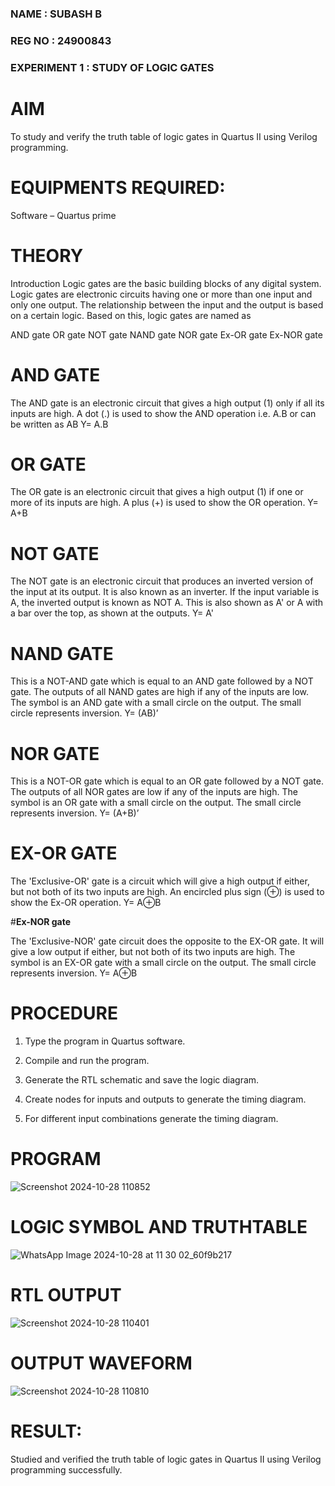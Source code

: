 ### NAME : SUBASH B
### REG NO : 24900843
### EXPERIMENT 1 : STUDY OF LOGIC GATES

# AIM

To study and verify the truth table of logic gates in Quartus II using Verilog programming.

# EQUIPMENTS REQUIRED:

Software – Quartus prime 

# THEORY

Introduction Logic gates are the basic building blocks of any digital system. Logic gates are electronic circuits having one or more than one input and only one output. The relationship between the input and the output is based on a certain logic. Based on this, logic gates are named as

AND gate OR gate NOT gate NAND gate NOR gate Ex-OR gate Ex-NOR gate

# AND GATE

The AND gate is an electronic circuit that gives a high output (1) only if all its inputs are high. A dot (.) is used to show the AND operation i.e. A.B or can be written as AB
Y= A.B

# OR GATE

The OR gate is an electronic circuit that gives a high output (1) if one or more of its inputs are high. A plus (+) is used to show the OR operation.
Y= A+B

# NOT GATE

The NOT gate is an electronic circuit that produces an inverted version of the input at its output. It is also known as an inverter. If the input variable is A, the inverted output is known as NOT A. This is also shown as A' or A with a bar over the top, as shown at the outputs.
Y= A'

# NAND GATE

This is a NOT-AND gate which is equal to an AND gate followed by a NOT gate. The outputs of all NAND gates are high if any of the inputs are low. The symbol is an AND gate with a small circle on the output. The small circle represents inversion.
Y= (AB)’

# NOR GATE

This is a NOT-OR gate which is equal to an OR gate followed by a NOT gate. The outputs of all NOR gates are low if any of the inputs are high. The symbol is an OR gate with a small circle on the output. The small circle represents inversion.
Y= (A+B)’

# EX-OR GATE

The 'Exclusive-OR' gate is a circuit which will give a high output if either, but not both of its two inputs are high. An encircled plus sign (⊕) is used to show the Ex-OR operation.
Y= A⊕B

#**Ex-NOR gate**

The 'Exclusive-NOR' gate circuit does the opposite to the EX-OR gate. It will give a low output if either, but not both of its two inputs are high. The symbol is an EX-OR gate with a small circle on the output. The small circle represents inversion.
Y= A⊕B

# PROCEDURE

1.	Type the program in Quartus software.

2.	Compile and run the program.

3.	Generate the RTL schematic and save the logic diagram.

4.	Create nodes for inputs and outputs to generate the timing diagram.

5.	For different input combinations generate the timing diagram.


# PROGRAM

 
 ![Screenshot 2024-10-28 110852](https://github.com/user-attachments/assets/ba2d94a5-4daf-4641-912e-37c540cff9c7)

# LOGIC SYMBOL AND TRUTHTABLE
![WhatsApp Image 2024-10-28 at 11 30 02_60f9b217](https://github.com/user-attachments/assets/e0ddc403-bdfd-453a-914b-21bb856144e0)



# RTL OUTPUT

![Screenshot 2024-10-28 110401](https://github.com/user-attachments/assets/f240894d-bd52-4288-8e9c-76ab53c4c503)

# OUTPUT WAVEFORM

![Screenshot 2024-10-28 110810](https://github.com/user-attachments/assets/710c5adf-803e-4d49-93fa-e2c46d971ea3)


# RESULT:

Studied and verified the truth table of logic gates in Quartus II using Verilog programming successfully.


